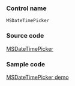 ### Control name

`MSDateTimePicker`

### Source code

[MSDateTimePicker](https://github.com/microsoft/fluentui-apple/blob/master/ios/FluentUI/Date%20Time%20Pickers/MSDateTimePicker.swift)

### Sample code

[MSDateTimePicker demo](https://github.com/microsoft/fluentui-apple/blob/master/ios/FluentUI.Demo/FluentUI.Demo/Demos/MSDateTimePickerDemoController.swift)
